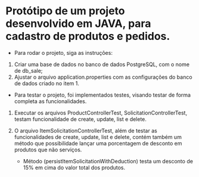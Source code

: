 # Protótipo de um projeto desenvolvido em JAVA, para cadastro de produtos e pedidos.

- Para rodar o projeto, siga as instruções:
1. Criar uma base de dados no banco de dados PostgreSQL, com o nome de db_sale;
2. Ajustar o arquivo application.properties com as configurações do banco de dados criado no item 1.

- Para testar o projeto, foi implementados testes, visando testar de forma completa as funcionalidades.
1. Executar os arquivos ProductControllerTest, SolicitationControllerTest, testam funcionalidade de create, update, list 
   e delete.

2. O arquivo ItemSolicitationControllerTest, além de testar as funcionalidades de create, update, list e delete, contém 
   também um método que possibilidade lançar uma porcentagem de desconto em produtos que não serviços.
   
   - Método (persistItemSolicitationWithDeduction) testa um desconto de 15% em cima do valor total dos produtos.
